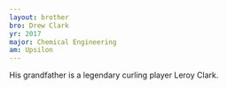 ```yaml
---
layout: brother
bro: Drew Clark
yr: 2017
major: Chemical Engineering
am: Upsilon
---
```

His grandfather is a legendary curling player Leroy Clark.
